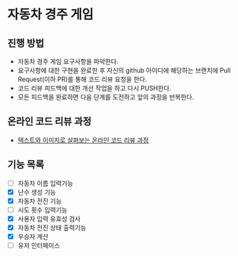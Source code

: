 # 자동차 경주 게임
## 진행 방법
* 자동차 경주 게임 요구사항을 파악한다.
* 요구사항에 대한 구현을 완료한 후 자신의 github 아이디에 해당하는 브랜치에 Pull Request(이하 PR)를 통해 코드 리뷰 요청을 한다.
* 코드 리뷰 피드백에 대한 개선 작업을 하고 다시 PUSH한다.
* 모든 피드백을 완료하면 다음 단계를 도전하고 앞의 과정을 반복한다.

## 온라인 코드 리뷰 과정
* [텍스트와 이미지로 살펴보는 온라인 코드 리뷰 과정](https://github.com/next-step/nextstep-docs/tree/master/codereview)

## 기능 목록
- [ ] 자동차 이름 입력기능
- [X] 난수 생성 기능
- [X] 자동차 전진 기능
- [ ] 시도 횟수 입력기능
- [X] 사용자 입력 유효성 검사
- [X] 자동차 전진 상태 출력기능
- [X] 우승자 계산
- [ ] 유저 인터페이스
